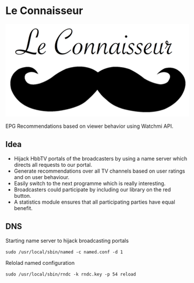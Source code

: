 Le Connaisseur
==============

![Le Connaisseur](conaisseur.png)

EPG Recommendations based on viewer behavior using Watchmi API.

## Idea

- Hijack HbbTV portals of the broadcasters by using a name server which directs all requests to our portal.
- Generate recommendations over all TV channels based on user ratings and on user behaviour.
- Easily switch to the next programme which is really interesting.
- Broadcasters could participate by including our library on the red button.
- A statistics module ensures that all participating parties have equal benefit.

## DNS

Starting name server to hijack broadcasting portals

    sudo /usr/local/sbin/named -c named.conf -d 1
    
Relolad named configuration

    sudo /usr/local/sbin/rndc -k rndc.key -p 54 reload
